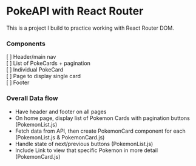# PokeAPI with React Router

This is a project I build to practice working with React Router DOM.

### Components

[ ] Header/main nav <br />
[ ] List of PokeCards + pagination <br />
[ ] Individual PokeCard <br />
[ ] Page to display single card <br />
[ ] Footer <br />

### Overall Data flow

- Have header and footer on all pages
- On home page, display list of Pokemon Cards with pagination buttons (PokemonList.js)
- Fetch data from API, then create PokemonCard component for each (PokemonList.js & PokemonCard.js)
- Handle state of next/previous buttons (PokemonList.js)
- Include Link to view that specific Pokemon in more detail (PokemonCard.js)

